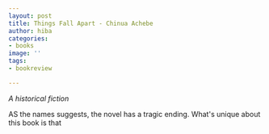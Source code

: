 ```yaml
---
layout: post
title: Things Fall Apart - Chinua Achebe
author: hiba
categories:
- books
image: ''
tags:
- bookreview

---
```

_A historical fiction_

AS the names suggests, the novel has a tragic ending. What's unique about this book is that 